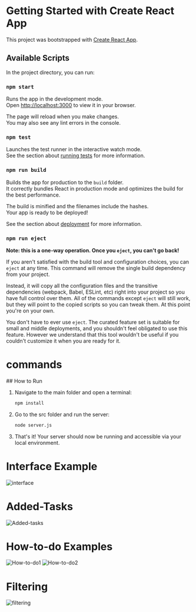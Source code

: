 # Getting Started with Create React App

This project was bootstrapped with [Create React App](https://github.com/facebook/create-react-app).

## Available Scripts

In the project directory, you can run:

### `npm start`

Runs the app in the development mode.\
Open [http://localhost:3000](http://localhost:3000) to view it in your browser.

The page will reload when you make changes.\
You may also see any lint errors in the console.

### `npm test`

Launches the test runner in the interactive watch mode.\
See the section about [running tests](https://facebook.github.io/create-react-app/docs/running-tests) for more information.

### `npm run build`

Builds the app for production to the `build` folder.\
It correctly bundles React in production mode and optimizes the build for the best performance.

The build is minified and the filenames include the hashes.\
Your app is ready to be deployed!

See the section about [deployment](https://facebook.github.io/create-react-app/docs/deployment) for more information.

### `npm run eject`

**Note: this is a one-way operation. Once you `eject`, you can't go back!**

If you aren't satisfied with the build tool and configuration choices, you can `eject` at any time. This command will remove the single build dependency from your project.

Instead, it will copy all the configuration files and the transitive dependencies (webpack, Babel, ESLint, etc) right into your project so you have full control over them. All of the commands except `eject` will still work, but they will point to the copied scripts so you can tweak them. At this point you're on your own.

You don't have to ever use `eject`. The curated feature set is suitable for small and middle deployments, and you shouldn't feel obligated to use this feature. However we understand that this tool wouldn't be useful if you couldn't customize it when you are ready for it.


<h1>commands</h1>
## How to Run

1. Navigate to the main folder and open a terminal:
   ```bash
   npm install
   ```
2. Go to the src folder and run the server:
   ```bash
   node server.js
   ```
3. That's it! Your server should now be running and accessible via your local environment.


<h1>Interface Example</h1>

![interface](https://github.com/user-attachments/assets/343ecd43-13da-47ca-b571-ef12ffb46875)


<h1>Added-Tasks</h1>
 

![Added-tasks](https://github.com/user-attachments/assets/2896742a-e5c9-4233-b848-4234b483d525)


<h1>How-to-do Examples</h1>

![How-to-do1](https://github.com/user-attachments/assets/b4327a75-301e-407f-8bae-6339e86b8bd3)
![How-to-do2](https://github.com/user-attachments/assets/3f01d90c-c552-45d3-a138-f036ed27dd3c)


<h1>Filtering</h1>


![filtering](https://github.com/user-attachments/assets/6652dac2-c93d-448b-85cb-2ba58d28320f)
